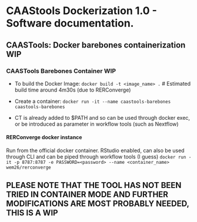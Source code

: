# CAAStools Dockerization 1.0 - Software documentation.

## CAASTools: Docker barebones containerization WIP

### CAASTools Barebones Container WIP
- To build the Docker Image:
`docker build -t <image_name> .`  # Estimated build time around 4m30s (due to RERConverge)

- Create a container: 
`docker run -it --name caastools-barebones caastools-barebones`

- CT is already added to $PATH and so can be used through docker exec, or be introduced as parameter in workflow tools (such as Nextflow)

#### RERConverge docker instance
Run from the official docker container. RStudio enabled, can also be used through CLI and can be piped through workflow tools (I guess)
`docker run -it -p 8787:8787 -e PASSWORD=<password> --name <container_name> wem26/rerconverge`

## PLEASE NOTE THAT THE TOOL HAS NOT BEEN TRIED IN CONTAINER MODE AND FURTHER MODIFICATIONS ARE MOST PROBABLY NEEDED, THIS IS A WIP

